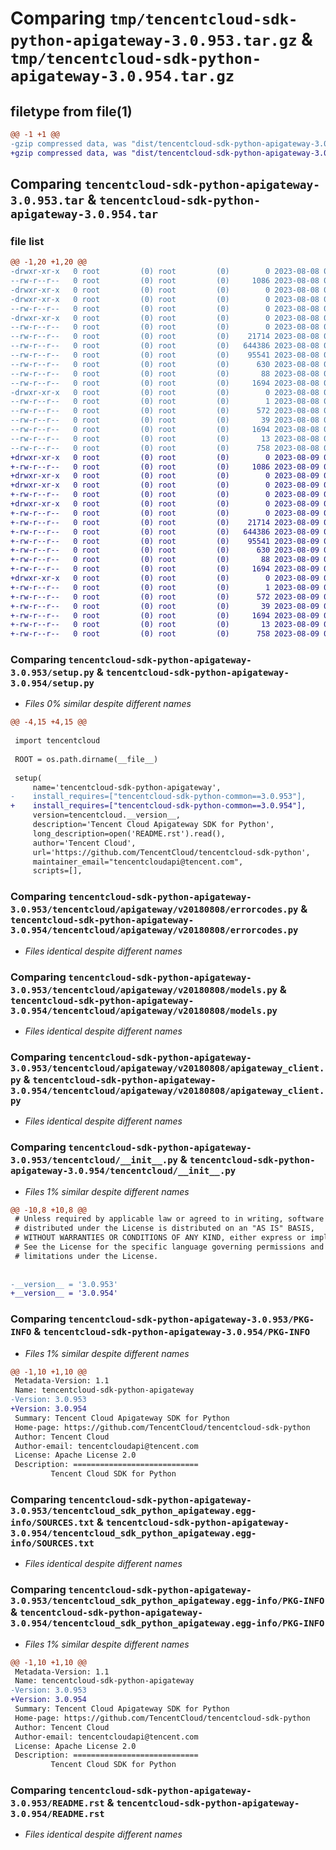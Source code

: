 # Comparing `tmp/tencentcloud-sdk-python-apigateway-3.0.953.tar.gz` & `tmp/tencentcloud-sdk-python-apigateway-3.0.954.tar.gz`

## filetype from file(1)

```diff
@@ -1 +1 @@
-gzip compressed data, was "dist/tencentcloud-sdk-python-apigateway-3.0.953.tar", last modified: Tue Aug  8 00:17:39 2023, max compression
+gzip compressed data, was "dist/tencentcloud-sdk-python-apigateway-3.0.954.tar", last modified: Wed Aug  9 00:17:53 2023, max compression
```

## Comparing `tencentcloud-sdk-python-apigateway-3.0.953.tar` & `tencentcloud-sdk-python-apigateway-3.0.954.tar`

### file list

```diff
@@ -1,20 +1,20 @@
-drwxr-xr-x   0 root         (0) root         (0)        0 2023-08-08 00:17:39.000000 tencentcloud-sdk-python-apigateway-3.0.953/
--rw-r--r--   0 root         (0) root         (0)     1086 2023-08-08 00:17:39.000000 tencentcloud-sdk-python-apigateway-3.0.953/setup.py
-drwxr-xr-x   0 root         (0) root         (0)        0 2023-08-08 00:17:39.000000 tencentcloud-sdk-python-apigateway-3.0.953/tencentcloud/
-drwxr-xr-x   0 root         (0) root         (0)        0 2023-08-08 00:17:39.000000 tencentcloud-sdk-python-apigateway-3.0.953/tencentcloud/apigateway/
--rw-r--r--   0 root         (0) root         (0)        0 2023-08-08 00:17:39.000000 tencentcloud-sdk-python-apigateway-3.0.953/tencentcloud/apigateway/__init__.py
-drwxr-xr-x   0 root         (0) root         (0)        0 2023-08-08 00:17:39.000000 tencentcloud-sdk-python-apigateway-3.0.953/tencentcloud/apigateway/v20180808/
--rw-r--r--   0 root         (0) root         (0)        0 2023-08-08 00:17:39.000000 tencentcloud-sdk-python-apigateway-3.0.953/tencentcloud/apigateway/v20180808/__init__.py
--rw-r--r--   0 root         (0) root         (0)    21714 2023-08-08 00:17:39.000000 tencentcloud-sdk-python-apigateway-3.0.953/tencentcloud/apigateway/v20180808/errorcodes.py
--rw-r--r--   0 root         (0) root         (0)   644386 2023-08-08 00:17:39.000000 tencentcloud-sdk-python-apigateway-3.0.953/tencentcloud/apigateway/v20180808/models.py
--rw-r--r--   0 root         (0) root         (0)    95541 2023-08-08 00:17:39.000000 tencentcloud-sdk-python-apigateway-3.0.953/tencentcloud/apigateway/v20180808/apigateway_client.py
--rw-r--r--   0 root         (0) root         (0)      630 2023-08-08 00:17:39.000000 tencentcloud-sdk-python-apigateway-3.0.953/tencentcloud/__init__.py
--rw-r--r--   0 root         (0) root         (0)       88 2023-08-08 00:17:39.000000 tencentcloud-sdk-python-apigateway-3.0.953/setup.cfg
--rw-r--r--   0 root         (0) root         (0)     1694 2023-08-08 00:17:39.000000 tencentcloud-sdk-python-apigateway-3.0.953/PKG-INFO
-drwxr-xr-x   0 root         (0) root         (0)        0 2023-08-08 00:17:39.000000 tencentcloud-sdk-python-apigateway-3.0.953/tencentcloud_sdk_python_apigateway.egg-info/
--rw-r--r--   0 root         (0) root         (0)        1 2023-08-08 00:17:39.000000 tencentcloud-sdk-python-apigateway-3.0.953/tencentcloud_sdk_python_apigateway.egg-info/dependency_links.txt
--rw-r--r--   0 root         (0) root         (0)      572 2023-08-08 00:17:39.000000 tencentcloud-sdk-python-apigateway-3.0.953/tencentcloud_sdk_python_apigateway.egg-info/SOURCES.txt
--rw-r--r--   0 root         (0) root         (0)       39 2023-08-08 00:17:39.000000 tencentcloud-sdk-python-apigateway-3.0.953/tencentcloud_sdk_python_apigateway.egg-info/requires.txt
--rw-r--r--   0 root         (0) root         (0)     1694 2023-08-08 00:17:39.000000 tencentcloud-sdk-python-apigateway-3.0.953/tencentcloud_sdk_python_apigateway.egg-info/PKG-INFO
--rw-r--r--   0 root         (0) root         (0)       13 2023-08-08 00:17:39.000000 tencentcloud-sdk-python-apigateway-3.0.953/tencentcloud_sdk_python_apigateway.egg-info/top_level.txt
--rw-r--r--   0 root         (0) root         (0)      758 2023-08-08 00:17:39.000000 tencentcloud-sdk-python-apigateway-3.0.953/README.rst
+drwxr-xr-x   0 root         (0) root         (0)        0 2023-08-09 00:17:53.000000 tencentcloud-sdk-python-apigateway-3.0.954/
+-rw-r--r--   0 root         (0) root         (0)     1086 2023-08-09 00:17:53.000000 tencentcloud-sdk-python-apigateway-3.0.954/setup.py
+drwxr-xr-x   0 root         (0) root         (0)        0 2023-08-09 00:17:53.000000 tencentcloud-sdk-python-apigateway-3.0.954/tencentcloud/
+drwxr-xr-x   0 root         (0) root         (0)        0 2023-08-09 00:17:53.000000 tencentcloud-sdk-python-apigateway-3.0.954/tencentcloud/apigateway/
+-rw-r--r--   0 root         (0) root         (0)        0 2023-08-09 00:17:53.000000 tencentcloud-sdk-python-apigateway-3.0.954/tencentcloud/apigateway/__init__.py
+drwxr-xr-x   0 root         (0) root         (0)        0 2023-08-09 00:17:53.000000 tencentcloud-sdk-python-apigateway-3.0.954/tencentcloud/apigateway/v20180808/
+-rw-r--r--   0 root         (0) root         (0)        0 2023-08-09 00:17:53.000000 tencentcloud-sdk-python-apigateway-3.0.954/tencentcloud/apigateway/v20180808/__init__.py
+-rw-r--r--   0 root         (0) root         (0)    21714 2023-08-09 00:17:53.000000 tencentcloud-sdk-python-apigateway-3.0.954/tencentcloud/apigateway/v20180808/errorcodes.py
+-rw-r--r--   0 root         (0) root         (0)   644386 2023-08-09 00:17:53.000000 tencentcloud-sdk-python-apigateway-3.0.954/tencentcloud/apigateway/v20180808/models.py
+-rw-r--r--   0 root         (0) root         (0)    95541 2023-08-09 00:17:53.000000 tencentcloud-sdk-python-apigateway-3.0.954/tencentcloud/apigateway/v20180808/apigateway_client.py
+-rw-r--r--   0 root         (0) root         (0)      630 2023-08-09 00:17:53.000000 tencentcloud-sdk-python-apigateway-3.0.954/tencentcloud/__init__.py
+-rw-r--r--   0 root         (0) root         (0)       88 2023-08-09 00:17:53.000000 tencentcloud-sdk-python-apigateway-3.0.954/setup.cfg
+-rw-r--r--   0 root         (0) root         (0)     1694 2023-08-09 00:17:53.000000 tencentcloud-sdk-python-apigateway-3.0.954/PKG-INFO
+drwxr-xr-x   0 root         (0) root         (0)        0 2023-08-09 00:17:53.000000 tencentcloud-sdk-python-apigateway-3.0.954/tencentcloud_sdk_python_apigateway.egg-info/
+-rw-r--r--   0 root         (0) root         (0)        1 2023-08-09 00:17:53.000000 tencentcloud-sdk-python-apigateway-3.0.954/tencentcloud_sdk_python_apigateway.egg-info/dependency_links.txt
+-rw-r--r--   0 root         (0) root         (0)      572 2023-08-09 00:17:53.000000 tencentcloud-sdk-python-apigateway-3.0.954/tencentcloud_sdk_python_apigateway.egg-info/SOURCES.txt
+-rw-r--r--   0 root         (0) root         (0)       39 2023-08-09 00:17:53.000000 tencentcloud-sdk-python-apigateway-3.0.954/tencentcloud_sdk_python_apigateway.egg-info/requires.txt
+-rw-r--r--   0 root         (0) root         (0)     1694 2023-08-09 00:17:53.000000 tencentcloud-sdk-python-apigateway-3.0.954/tencentcloud_sdk_python_apigateway.egg-info/PKG-INFO
+-rw-r--r--   0 root         (0) root         (0)       13 2023-08-09 00:17:53.000000 tencentcloud-sdk-python-apigateway-3.0.954/tencentcloud_sdk_python_apigateway.egg-info/top_level.txt
+-rw-r--r--   0 root         (0) root         (0)      758 2023-08-09 00:17:53.000000 tencentcloud-sdk-python-apigateway-3.0.954/README.rst
```

### Comparing `tencentcloud-sdk-python-apigateway-3.0.953/setup.py` & `tencentcloud-sdk-python-apigateway-3.0.954/setup.py`

 * *Files 0% similar despite different names*

```diff
@@ -4,15 +4,15 @@
 
 import tencentcloud
 
 ROOT = os.path.dirname(__file__)
 
 setup(
     name='tencentcloud-sdk-python-apigateway',
-    install_requires=["tencentcloud-sdk-python-common==3.0.953"],
+    install_requires=["tencentcloud-sdk-python-common==3.0.954"],
     version=tencentcloud.__version__,
     description='Tencent Cloud Apigateway SDK for Python',
     long_description=open('README.rst').read(),
     author='Tencent Cloud',
     url='https://github.com/TencentCloud/tencentcloud-sdk-python',
     maintainer_email="tencentcloudapi@tencent.com",
     scripts=[],
```

### Comparing `tencentcloud-sdk-python-apigateway-3.0.953/tencentcloud/apigateway/v20180808/errorcodes.py` & `tencentcloud-sdk-python-apigateway-3.0.954/tencentcloud/apigateway/v20180808/errorcodes.py`

 * *Files identical despite different names*

### Comparing `tencentcloud-sdk-python-apigateway-3.0.953/tencentcloud/apigateway/v20180808/models.py` & `tencentcloud-sdk-python-apigateway-3.0.954/tencentcloud/apigateway/v20180808/models.py`

 * *Files identical despite different names*

### Comparing `tencentcloud-sdk-python-apigateway-3.0.953/tencentcloud/apigateway/v20180808/apigateway_client.py` & `tencentcloud-sdk-python-apigateway-3.0.954/tencentcloud/apigateway/v20180808/apigateway_client.py`

 * *Files identical despite different names*

### Comparing `tencentcloud-sdk-python-apigateway-3.0.953/tencentcloud/__init__.py` & `tencentcloud-sdk-python-apigateway-3.0.954/tencentcloud/__init__.py`

 * *Files 1% similar despite different names*

```diff
@@ -10,8 +10,8 @@
 # Unless required by applicable law or agreed to in writing, software
 # distributed under the License is distributed on an "AS IS" BASIS,
 # WITHOUT WARRANTIES OR CONDITIONS OF ANY KIND, either express or implied.
 # See the License for the specific language governing permissions and
 # limitations under the License.
 
 
-__version__ = '3.0.953'
+__version__ = '3.0.954'
```

### Comparing `tencentcloud-sdk-python-apigateway-3.0.953/PKG-INFO` & `tencentcloud-sdk-python-apigateway-3.0.954/PKG-INFO`

 * *Files 1% similar despite different names*

```diff
@@ -1,10 +1,10 @@
 Metadata-Version: 1.1
 Name: tencentcloud-sdk-python-apigateway
-Version: 3.0.953
+Version: 3.0.954
 Summary: Tencent Cloud Apigateway SDK for Python
 Home-page: https://github.com/TencentCloud/tencentcloud-sdk-python
 Author: Tencent Cloud
 Author-email: tencentcloudapi@tencent.com
 License: Apache License 2.0
 Description: ============================
         Tencent Cloud SDK for Python
```

### Comparing `tencentcloud-sdk-python-apigateway-3.0.953/tencentcloud_sdk_python_apigateway.egg-info/SOURCES.txt` & `tencentcloud-sdk-python-apigateway-3.0.954/tencentcloud_sdk_python_apigateway.egg-info/SOURCES.txt`

 * *Files identical despite different names*

### Comparing `tencentcloud-sdk-python-apigateway-3.0.953/tencentcloud_sdk_python_apigateway.egg-info/PKG-INFO` & `tencentcloud-sdk-python-apigateway-3.0.954/tencentcloud_sdk_python_apigateway.egg-info/PKG-INFO`

 * *Files 1% similar despite different names*

```diff
@@ -1,10 +1,10 @@
 Metadata-Version: 1.1
 Name: tencentcloud-sdk-python-apigateway
-Version: 3.0.953
+Version: 3.0.954
 Summary: Tencent Cloud Apigateway SDK for Python
 Home-page: https://github.com/TencentCloud/tencentcloud-sdk-python
 Author: Tencent Cloud
 Author-email: tencentcloudapi@tencent.com
 License: Apache License 2.0
 Description: ============================
         Tencent Cloud SDK for Python
```

### Comparing `tencentcloud-sdk-python-apigateway-3.0.953/README.rst` & `tencentcloud-sdk-python-apigateway-3.0.954/README.rst`

 * *Files identical despite different names*


